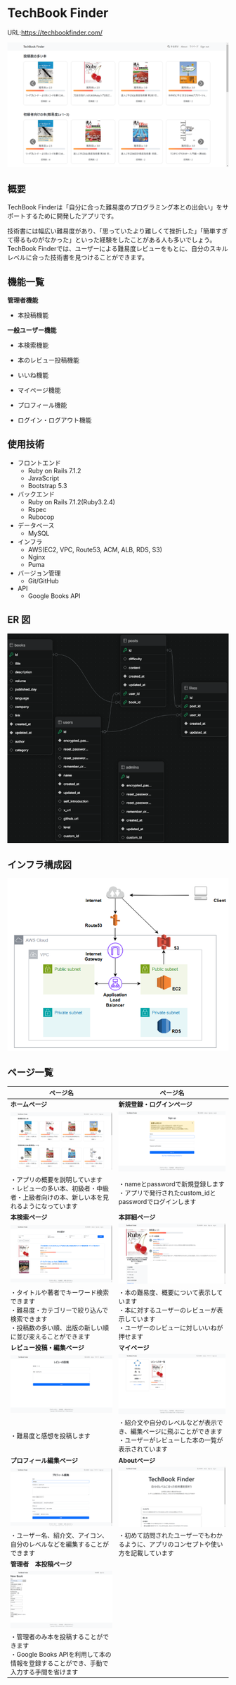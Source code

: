 # TechBook Finder
URL:https://techbookfinder.com/

![トップ画像](/app/assets/images/home_page.png)

## 概要
TechBook Finderは「自分に合った難易度のプログラミング本との出会い」をサポートするために開発したアプリです。

技術書には幅広い難易度があり、「思っていたより難しくて挫折した」「簡単すぎて得るものがなかった」といった経験をしたことがある人も多いでしょう。TechBook Finderでは、ユーザーによる難易度レビューをもとに、自分のスキルレベルに合った技術書を見つけることができます。

## 機能一覧

**管理者機能**

- 本投稿機能

**一般ユーザー機能**

- 本検索機能

- 本のレビュー投稿機能

- いいね機能

- マイページ機能

- プロフィール機能

- ログイン・ログアウト機能

## 使用技術
- フロントエンド
    - Ruby on Rails 7.1.2
    - JavaScript
    - Bootstrap 5.3
- バックエンド
    - Ruby on Rails 7.1.2(Ruby3.2.4)
    - Rspec
    - Rubocop
- データベース
    - MySQL
- インフラ
    - AWS(EC2, VPC, Route53, ACM, ALB, RDS, S3)
    - Nginx
    - Puma
- バージョン管理
    - Git/GitHub
- API
    - Google Books API
## ER 図

![ER図](/app/assets/images/er_diaguram.png)

## インフラ構成図

![インフラ構成図](/app/assets/images/infra.png)

## ページ一覧


| ページ名                       | ページ名                      |
|--------------------------------|-------------------------------|
| **ホームページ**              | **新規登録・ログインページ** |
| <img src="/app/assets/images/home_page.png" alt="ホームページ" style="width:100%; max-width:300px;"> | <img src="/app/assets/images/login.png" alt="新規登録・ログインページ" style="width:100%; max-width:300px;"> |
| ・アプリの概要を説明しています  <br> ・レビューの多い本、初級者・中級者・上級者向けの本、新しい本を見れるようになっています | ・nameとpasswordで新規登録します <br> ・アプリで発行されたcustom_idとpasswordでログインします |
| **本検索ページ**              | **本詳細ページ**             |
| <img src="/app/assets/images/search.png" alt="本検索ページ" style="width:100%; max-width:300px;"> | <img src="/app/assets/images/show.png" alt="本詳細ページ" style="width:100%; max-width:300px;"> |
| ・タイトルや著者でキーワード検索できます <br> ・難易度・カテゴリーで絞り込んで検索できます <br> ・投稿数の多い順、出版の新しい順に並び変えることができます | ・本の難易度、概要について表示しています <br> ・本に対するユーザーのレビューが表示しています <br> ・ユーザーのレビューに対しいいねが押せます |
| **レビュー投稿・編集ページ**  | **マイページ**               |
| <img src="/app/assets/images/post.png" alt="レビュー投稿・編集ページ" style="width:100%; max-width:300px;"> | <img src="/app/assets/images/mypage.png" alt="マイページ" style="width:100%; max-width:300px;"> |
| ・難易度と感想を投稿します       | ・紹介文や自分のレベルなどが表示でき、編集ページに飛ぶことができます <br> ・ユーザーがレビューした本の一覧が表示されています |
| **プロフィール編集ページ**  | **Aboutページ**              |
| <img src="/app/assets/images/profile.png" alt="プロフィール編集ページ" style="width:100%; max-width:300px;"> | <img src="/app/assets/images/about.png" alt="Aboutページ" style="width:100%; max-width:300px;"> |
| ・ユーザー名、紹介文、アイコン、自分のレベルなどを編集することができます | ・初めて訪問されたユーザーでもわかるように、アプリのコンセプトや使い方を記載しています |
| **管理者　本投稿ページ**        |                               |
| <img src="/app/assets/images/new_book.png" alt="Admin本投稿ページ" style="width:100%; max-width:300px;"> |                               |
| ・管理者のみ本を投稿することができます <br> ・Google Books APIを利用して本の情報を登録することができ、手動で入力する手間を省けます |                               |
